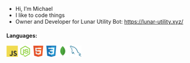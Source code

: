 - Hi, I’m Michael
- I like to code things
- Owner and Developer for Lunar Utility Bot: https://lunar-utility.xyz/

#### Languages:

<img src="./svgs/javascript-original.svg" width="30" height="30"> <img src="./svgs/nodejs-original.svg" width="30" height="30"> <img src="./svgs/html5-original.svg" width="30" height="30"> <img src="./svgs/css3-original.svg" width="30" height="30"><img src="./svgs/mongodb-original.svg" width="30" height="30"> <img src="./svgs/mysql-original.svg" width="30" height="30">
